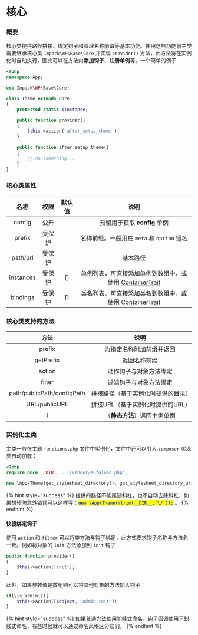 # 核心

### **概要**

核心类提供路径拼接、绑定钩子和管理名称前缀等基本功能。使用这些功能前主类需要继承核心类 `Impack\WP\Base\Core` 并实现 `provider()` 方法，此方法将在实例化时自动执行，因此可以在方法内**添加钩子**、**注册单例**等。一个简单的例子：

```php
<?php
namespace App;

use Impack\WP\Base\Core;

class Theme extends Core
{
    protected static $instance;

    public function provider()
    {
        $this->action('after_setup_theme');
    }
    
    public function after_setup_theme()
    {
        // do something...
    }
}
```

### 核心类属性

|     名称    |  权限 | 默认值 |                                 说明                                 |
| :-------: | :-: | :-: | :----------------------------------------------------------------: |
|   config  |  公开 |     |                        预留用于获取 **config** 单例                        |
|   prefix  | 受保护 |     |                   名称前缀。一般用在 `meta` 和 `option` 键名                   |
|  path/url | 受保护 |     |                                基本路径                                |
| instances | 受保护 | \[] | 单例列表，可直接添加单例到数组中，或使用 [ContainerTrait](kuo-zhan.md#dan-li-rong-qi)  |
|  bindings | 受保护 | \[] | 类名列表，可直接添加类名到数组中，或使用 [ContainerTrait](kuo-zhan.md#dan-li-rong-qi)  |

### **核心类支持的方法**

|             方法             |          说明         |
| :------------------------: | :-----------------: |
|           prefix           |     为指定名称附加前缀并返回    |
|          getPrefix         |        返回名称前缀       |
|           action           |     动作钩子与对象方法绑定     |
|           filter           |     过滤钩子与对象方法绑定     |
| path/publicPath/configPath |  拼接路径（基于实例化时提供的目录）  |
|        URL/publicURL       | 拼接URL（基于实例化时提供的URL） |
|              i             |   （**静态方法**）返回主类单例  |

### **实例化主类**

主类一般在主题 `functions.php` 文件中实例化，文件中还可以引入 `composer` 实现类自动加载：

```php
<?php
require_once __DIR__ . '/vendor/autoload.php';

new \App\Theme(get_stylesheet_directory(), get_stylesheet_directory_uri(), 'mytheme');
```

{% hint style="success" %}
提供的路径不能尾随斜杠，也不自动去除斜杠，如果想预防意外错误可以这样写：<mark style="color:blue;">`new \App\Theme(rtrim(__DIR__,'\/'));`</mark> <mark style="color:blue;"></mark><mark style="color:blue;"></mark> 。
{% endhint %}

#### **快捷绑定钩子**

使用 `action` 和 `filter` 可以将类方法与钩子绑定，此方式要求钩子名称与方法名一致。例如将对象的 `init` 方法添加到 `init` 钩子：

```php
public function provider()
{
    $this->action('init');
}
```

此外，如果参数值是数组则可以将其他对象的方法加入钩子：

```php
if(\is_admin()){
    $this->action([$object, 'admin_init']);
}
```

{% hint style="success" %}
如果普通方法使用驼峰式命名，钩子回调使用下划线式命名，有些时候就可以通过命名风格区分它们。
{% endhint %}
